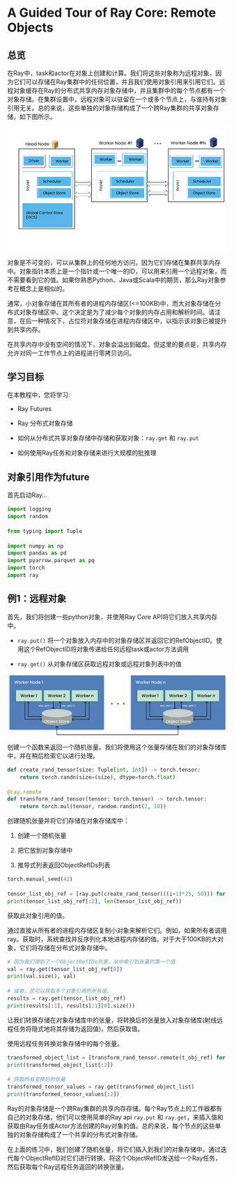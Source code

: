 # A Guided Tour of Ray Core: Remote Objects

## 总览

在Ray中，task和actor在对象上创建和计算。我们将这些对象称为远程对象，因为它们可以存储在Ray集群中的任何位置，并且我们使用对象引用来引用它们。远程对象缓存在Ray的分布式共享内存对象存储中，并且集群中的每个节点都有一个对象存储。在集群设置中，远程对象可以驻留在一个或多个节点上，与谁持有对象引用无关。总的来说，这些单独的对象存储构成了一个跨Ray集群的共享对象存储，如下图所示。

![shared_object_store](./assets/ray_shared_object_store.png)

对象是不可变的，可以从集群上的任何地方访问，因为它们存储在集群共享内存中。对象指针本质上是一个指针或一个唯一的ID，可以用来引用一个远程对象，而不需要看到它的值。如果你熟悉Python、Java或Scala中的期货，那么Ray对象参考在概念上是相似的。

通常，小对象存储在其所有者的进程内存储区(<=100KB)中，而大对象存储在分布式对象存储区中。这个决定是为了减少每个对象的内存占用和解析时间。请注意，在后一种情况下，占位符对象存储在进程内存储区中，以指示该对象已被提升到共享内存。

在共享内存中没有空间的情况下，对象会溢出到磁盘。但这里的要点是，共享内存允许对同一工作节点上的进程进行零拷贝访问。

## 学习目标

在本教程中，您将学习:

- Ray Futures

- Ray 分布式对象存储

- 如何从分布式共享对象存储中存储和获取对象：`ray.get` 和 `ray.put`

- 如何使用Ray任务和对象存储来进行大规模的批推理

## 对象引用作为future

首先启动Ray…

``` python
import logging
import random

from typing import Tuple

import numpy as np
import pandas as pd
import pyarrow.parquet as pq
import torch
import ray
```

## 例1：远程对象

首先，我们将创建一些python对象，并使用Ray Core API将它们放入共享内存中。

- `ray.put()` 将一个对象放入内存中的对象存储区并返回它的RefObjectID。使用这个RefObjectID将对象传递给任何远程task或actor方法调用

- `ray.get()` 从对象存储区获取远程对象或远程对象列表中的值

![ray_obj_store](./assets/ray_obj_store.png)

创建一个函数来返回一个随机张量。我们将使用这个张量存储在我们的对象存储库中，并在稍后检索它以进行处理。

``` python
def create_rand_tensor(size: Tuple[int, int]) -> torch.tensor:
    return torch.randn(size=(size), dtype=torch.float)

@ray.remote
def transform_rand_tensor(tensor: torch.tensor) -> torch.tensor:
    return torch.mul(tensor, random.randint(2, 10))
```

创建随机张量并将它们存储在对象存储库中：

1. 创建一个随机张量

2. 把它放到对象存储中

3. 推导式列表返回ObjectRefIDs列表

``` python
torch.manual_seed(42)

tensor_list_obj_ref = [ray.put(create_rand_tensor(((i+1)*25, 50))) for i in range(100)]
print(tensor_list_obj_ref[:2], len(tensor_list_obj_ref))
```

获取此对象引用的值。

通过直接从所有者的进程内存储区复制小对象来解析它们。例如，如果所有者调用ray。获取时，系统查找并反序列化本地进程内存储的值。对于大于100KB的大对象，它们将存储在分布式对象存储中。

``` python
# 因为我们得到了一个ObjectRefIDs列表，从中索引到张量的第一个值
val = ray.get(tensor_list_obj_ref[0])
print(val.size(), val)

# 或者，您可以获取多个对象引用的所有值。
results = ray.get(tensor_list_obj_ref)
print(results[:1], results[:1][0].size())
```

让我们转换存储在对象存储库中的张量，将转换后的张量放入对象存储库(射线远程任务将隐式地将其存储为返回值)，然后获取值。

使用远程任务转换对象存储中的每个张量。

``` python
transformed_object_list = [transform_rand_tensor.remote(t_obj_ref) for t_obj_ref in tensor_list_obj_ref]
print(transformed_object_list[:2])

# 获取所有变换后的张量
transformed_tensor_values = ray.get(transformed_object_list)
print(transformed_tensor_values[:2])
```

Ray的对象存储是一个跨Ray集群的共享内存存储。每个Ray节点上的工作器都有自己的对象存储，他们可以使用简单的Ray api `ray.put` 和 `ray.get`，来插入值和获取由Ray任务或Actor方法创建的Ray对象的值。总的来说，每个节点的这些单独的对象存储构成了一个共享的分布式对象存储。

在上面的练习中，我们创建了随机张量，将它们插入到我们的对象存储中，通过迭代每个ObjectRefID对它们进行转换，将这个ObjectRefID发送给一个Ray任务，然后获取每个Ray远程任务返回的转换张量。
